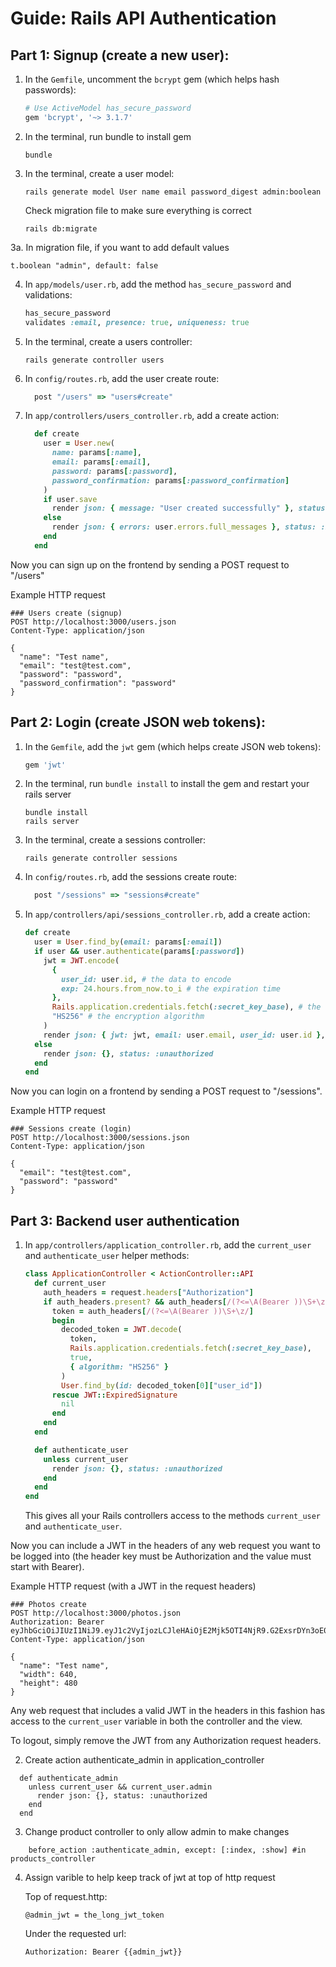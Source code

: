 # Guide: Rails API Authentication

## Part 1: Signup (create a new user):

1. In the `Gemfile`, uncomment the `bcrypt` gem (which helps hash passwords):

   ```ruby
   # Use ActiveModel has_secure_password
   gem 'bcrypt', '~> 3.1.7'
   ```

2. In the terminal, run bundle to install gem

   ```
   bundle
   ```

3. In the terminal, create a user model:

   ```
   rails generate model User name email password_digest admin:boolean
   ```
   Check migration file to make sure everything is correct
   ```
   rails db:migrate
   ```
   
3a. In migration file, if you want to add default values
  
   ```
   t.boolean "admin", default: false
   ```

4. In `app/models/user.rb`, add the method `has_secure_password` and validations:

   ```ruby
   has_secure_password
   validates :email, presence: true, uniqueness: true
   ```

5. In the terminal, create a users controller:

   ```
   rails generate controller users
   ```

6. In `config/routes.rb`, add the user create route:

   ```ruby
     post "/users" => "users#create"
   ```

7. In `app/controllers/users_controller.rb`, add a create action:

   ```ruby
     def create
       user = User.new(
         name: params[:name],
         email: params[:email],
         password: params[:password],
         password_confirmation: params[:password_confirmation]
       )
       if user.save
         render json: { message: "User created successfully" }, status: :created
       else
         render json: { errors: user.errors.full_messages }, status: :bad_request
       end
     end
   ```

Now you can sign up on the frontend by sending a POST request to "/users"

Example HTTP request

```
### Users create (signup)
POST http://localhost:3000/users.json
Content-Type: application/json

{
  "name": "Test name",
  "email": "test@test.com",
  "password": "password",
  "password_confirmation": "password"
}
```

## Part 2: Login (create JSON web tokens):

1. In the `Gemfile`, add the `jwt` gem (which helps create JSON web tokens):

   ```ruby
   gem 'jwt'
   ```

2. In the terminal, run `bundle install` to install the gem and restart your rails server

   ```
   bundle install
   rails server
   ```

3. In the terminal, create a sessions controller:

   ```
   rails generate controller sessions
   ```

4. In `config/routes.rb`, add the sessions create route:

   ```ruby
     post "/sessions" => "sessions#create"
   ```

5. In `app/controllers/api/sessions_controller.rb`, add a create action:

   ```ruby
   def create
     user = User.find_by(email: params[:email])
     if user && user.authenticate(params[:password])
       jwt = JWT.encode(
         {
           user_id: user.id, # the data to encode
           exp: 24.hours.from_now.to_i # the expiration time
         },
         Rails.application.credentials.fetch(:secret_key_base), # the secret key
         "HS256" # the encryption algorithm
       )
       render json: { jwt: jwt, email: user.email, user_id: user.id }, status: :created
     else
       render json: {}, status: :unauthorized
     end
   end
   ```

Now you can login on a frontend by sending a POST request to "/sessions".

Example HTTP request

```
### Sessions create (login)
POST http://localhost:3000/sessions.json
Content-Type: application/json

{
  "email": "test@test.com",
  "password": "password"
}
```

## Part 3: Backend user authentication

1. In `app/controllers/application_controller.rb`, add the `current_user` and `authenticate_user` helper methods:

   ```ruby
   class ApplicationController < ActionController::API
     def current_user
       auth_headers = request.headers["Authorization"]
       if auth_headers.present? && auth_headers[/(?<=\A(Bearer ))\S+\z/]
         token = auth_headers[/(?<=\A(Bearer ))\S+\z/]
         begin
           decoded_token = JWT.decode(
             token,
             Rails.application.credentials.fetch(:secret_key_base),
             true,
             { algorithm: "HS256" }
           )
           User.find_by(id: decoded_token[0]["user_id"])
         rescue JWT::ExpiredSignature
           nil
         end
       end
     end

     def authenticate_user
       unless current_user
         render json: {}, status: :unauthorized
       end
     end
   end
   ```

   This gives all your Rails controllers access to the methods `current_user` and `authenticate_user`.

Now you can include a JWT in the headers of any web request you want to be logged into (the header key must be Authorization and the value must start with Bearer).

Example HTTP request (with a JWT in the request headers)

```
### Photos create
POST http://localhost:3000/photos.json
Authorization: Bearer eyJhbGciOiJIUzI1NiJ9.eyJ1c2VyIjozLCJleHAiOjE2Mjk5OTI4NjR9.G2ExsrDYn3oE0vJkvm4T6Po2GbNpH5cqTEaVPVuK_MA
Content-Type: application/json

{
  "name": "Test name",
  "width": 640,
  "height": 480
}
```

Any web request that includes a valid JWT in the headers in this fashion has access to the `current_user` variable in both the controller and the view.

To logout, simply remove the JWT from any Authorization request headers.

2. Create action authenticate_admin in application_controller

  ```
    def authenticate_admin
      unless current_user && current_user.admin
        render json: {}, status: :unauthorized
      end
    end
  ```

3. Change product controller to only allow admin to make changes

  ```
      before_action :authenticate_admin, except: [:index, :show] #in products_controller
  ```

4. Assign varible to help keep track of jwt at top of http request
      
      Top of request.http:

      ```
      @admin_jwt = the_long_jwt_token
      ```
      Under the requested url:

      ```
      Authorization: Bearer {{admin_jwt}}
      ```